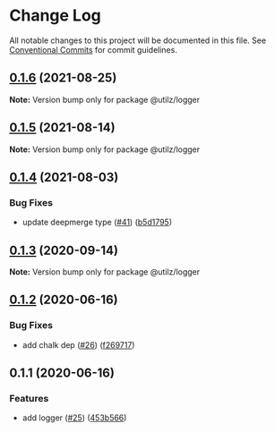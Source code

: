# Change Log

All notable changes to this project will be documented in this file.
See [Conventional Commits](https://conventionalcommits.org) for commit guidelines.

## [0.1.6](https://github.com/devdigital/utilz/compare/@utilz/logger@0.1.5...@utilz/logger@0.1.6) (2021-08-25)

**Note:** Version bump only for package @utilz/logger





## [0.1.5](https://github.com/devdigital/utilz/compare/@utilz/logger@0.1.4...@utilz/logger@0.1.5) (2021-08-14)

**Note:** Version bump only for package @utilz/logger





## [0.1.4](https://github.com/devdigital/utilz/compare/@utilz/logger@0.1.3...@utilz/logger@0.1.4) (2021-08-03)


### Bug Fixes

* update deepmerge type ([#41](https://github.com/devdigital/utilz/issues/41)) ([b5d1795](https://github.com/devdigital/utilz/commit/b5d1795426f8a640122946683bb057a9bf208c11))





## [0.1.3](https://github.com/devdigital/utilz/compare/@utilz/logger@0.1.2...@utilz/logger@0.1.3) (2020-09-14)

**Note:** Version bump only for package @utilz/logger





## [0.1.2](https://github.com/devdigital/utilz/compare/@utilz/logger@0.1.1...@utilz/logger@0.1.2) (2020-06-16)


### Bug Fixes

* add chalk dep ([#26](https://github.com/devdigital/utilz/issues/26)) ([f269717](https://github.com/devdigital/utilz/commit/f269717fd772369d2827d1eb49a16e0383b7e764))





## 0.1.1 (2020-06-16)


### Features

* add logger ([#25](https://github.com/devdigital/utilz/issues/25)) ([453b566](https://github.com/devdigital/utilz/commit/453b566de42a5737adbc15214a01ccaa09b85488))
